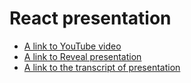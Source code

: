 # React presentation

- [A link to YouTube video](https://youtu.be/EBySx6ft5Qc)
- [A link to Reveal presentation](https://juliastetskaya.github.io/React-presentation/)
- [A link to the transcript of presentation](https://github.com/juliastetskaya/React-presentation/blob/gh-pages/transcript.md)
